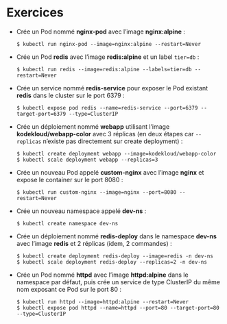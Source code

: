 # Exercices

- Crée un Pod nommé **nginx-pod** avec l’image **nginx:alpine** :
  ```
  $ kubectl run nginx-pod --image=nginx:alpine --restart=Never
  ```

- Crée un Pod **redis** avec l’image **redis:alpine** et un label `tier=db` :
  ```
  $ kubectl run redis --image=redis:alpine --labels=tier=db --restart=Never
  ```

- Crée un service nommé **redis-service** pour exposer le Pod existant **redis** dans le cluster sur le port 6379 :
  ```
  $ kubectl expose pod redis --name=redis-service --port=6379 --target-port=6379 --type=ClusterIP
  ```

- Crée un déploiement nommé **webapp** utilisant l’image **kodekloud/webapp-color** avec 3 réplicas (en deux étapes car `--replicas` n’existe pas directement sur create deployment) :
  ```
  $ kubectl create deployment webapp --image=kodekloud/webapp-color
  $ kubectl scale deployment webapp --replicas=3
  ```

- Crée un nouveau Pod appelé **custom-nginx** avec l’image **nginx** et expose le container sur le port 8080 :
  ```
  $ kubectl run custom-nginx --image=nginx --port=8080 --restart=Never
  ```

- Crée un nouveau namespace appelé **dev-ns** :
  ```
  $ kubectl create namespace dev-ns
  ```

- Crée un déploiement nommé **redis-deploy** dans le namespace **dev-ns** avec l’image **redis** et 2 réplicas (idem, 2 commandes) :
  ```
  $ kubectl create deployment redis-deploy --image=redis -n dev-ns
  $ kubectl scale deployment redis-deploy --replicas=2 -n dev-ns
  ```

- Crée un Pod nommé **httpd** avec l’image **httpd:alpine** dans le namespace par défaut, puis crée un service de type ClusterIP du même nom exposant ce Pod sur le port 80 :
  ```
  $ kubectl run httpd --image=httpd:alpine --restart=Never
  $ kubectl expose pod httpd --name=httpd --port=80 --target-port=80 --type=ClusterIP
  ```